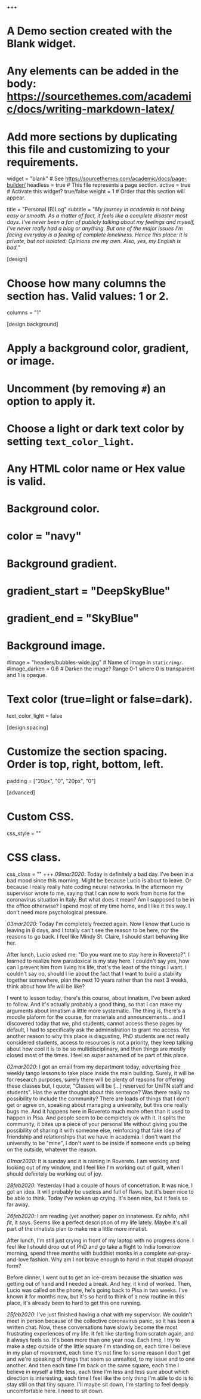 +++
# A Demo section created with the Blank widget.
# Any elements can be added in the body: https://sourcethemes.com/academic/docs/writing-markdown-latex/
# Add more sections by duplicating this file and customizing to your requirements.

widget = "blank"  # See https://sourcethemes.com/academic/docs/page-builder/
headless = true  # This file represents a page section.
active = true  # Activate this widget? true/false
weight = 1  # Order that this section will appear.

title = "Personal (B)Log"
subtitle = "_My journey in academia is not being easy or smooth. As a matter of fact, it feels like a complete disaster most days. I've never been a fan of publicly talking about my feelings and myself, I've never really had a blog or anything. But one of the major issues I'm facing everyday is a feeling of complete loneliness. Hence this place: it is private, but not isolated. Opinions are my own. Also, yes, my English is bad._"

[design]
  # Choose how many columns the section has. Valid values: 1 or 2.
  columns = "1"

[design.background]
  # Apply a background color, gradient, or image.
  #   Uncomment (by removing `#`) an option to apply it.
  #   Choose a light or dark text color by setting `text_color_light`.
  #   Any HTML color name or Hex value is valid.

  # Background color.
  # color = "navy"
  
  # Background gradient.
  # gradient_start = "DeepSkyBlue"
  # gradient_end = "SkyBlue"
  
  # Background image.
  #image = "headers/bubbles-wide.jpg"  # Name of image in `static/img/`.
  #image_darken = 0.6  # Darken the image? Range 0-1 where 0 is transparent and 1 is opaque.

  # Text color (true=light or false=dark).
  text_color_light = false

[design.spacing]
  # Customize the section spacing. Order is top, right, bottom, left.
  padding = ["20px", "0", "20px", "0"]

[advanced]
 # Custom CSS. 
 css_style = ""
 
 # CSS class.
 css_class = ""
+++
_09mar2020_:
Today is definitely a bad day. I've been in a bad mood since this morning. Might be because Lucio is about to leave. Or because I really really hate coding neural networks.
In the afternoon my supervisor wrote to me, saying that I can now to work from home for the coronavirus situation in Italy. But what does it mean? Am I supposed to be in the office otherwise? I spend most of my time home, and I like it this way. I don't need more psychological pressure.

_03mar2020_:
Today I'm completely freezed again. Now I know that Lucio is leaving in 8 days, and I totally can't see the reason to be here, nor the reasons to go back. I feel like Mindy St. Claire, I should start behaving like her.

After lunch, Lucio asked me: "Do you want me to stay here in Rovereto?". I learned to realize how paradoxical is my stay here. I couldn't say yes, how can I prevent him from living his life, that's the least of the things I want. I couldn't say no, should I lie about the fact that I want to build a stability together somewhere, plan the next 10 years rather than the next 3 weeks, think about how life will be like?

I went to lesson today, there's this course, about innatism, I've been asked to follow. And it's actually probably a good thing, so that I can make my arguments about innatism a little more systematic. The thing is, there's a moodle plaform for the course, for materials and announcements... and I discovered today that we, phd students, cannot access these pages by default, I had to specifically ask the administration to grant me access. Yet another reason to why this place is disgusting, PhD students are not really considered students, access to resources is not a priority, they keep talking about how cool it is to be so multidisciplinary, and then things are mostly closed most of the times. I feel so super ashamed of be part of this place.

_02mar2020_:
I got an email from my department today, advertising free weekly tango lessons to take place inside the main building. Surely, it will be for research purposes, surely there will be plenty of reasons for offering these classes but, I quote, "Classes will be [...] reserved for UniTN staff and students". Has the writer thought about this sentence? Was there really no possibility to include the community?
There are loads of things that I don't get or agree on, speaking about managing a university, but this one really bugs me. And it happens here in Rovereto much more often than it used to happen in Pisa. And people seem to be completely ok with it. 
It splits the community, it bites up a piece of your personal life without giving you the possibility of sharing it with someone else, reinforcing that fake idea of friendship and relationships that we have in academia. I don't want the university to be "mine", I don't want to be inside if someone ends up being on the outside, whatever the reason.

_01mar2020_:
It is sunday and it is raining in Rovereto. I am working and looking out of my window, and I feel like I'm working out of guilt, when I should definitely be working out of joy.

_28feb2020_:
Yesterday I had a couple of hours of concetration. It was nice, I got an idea. It will probably be useless and full of flaws, but it's been nice to be able to think.
Today I've woken up crying. It's been nice, but it feels so far away.

_26feb2020_:
I am reading (yet another) paper on innateness. _Ex nihilo, nihil fit_, it says. Seems like a perfect description of my life lately. Maybe it's all part of the innatists plan to make me a little more innatist.

After lunch, I'm still just crying in front of my laptop with no progress done. I feel like I should drop out of PhD and go take a flight to India tomorrow morning, spend three months with buddhist monks in a complete eat-pray-and-love fashion. Why am I not brave enough to hand in that stupid dropout form?

Before dinner, I went out to get an ice-cream because the situation was getting out of hand and I needed a break. And hey, it kind of worked.
Then, Lucio was called on the phone, he's going back to Pisa in two weeks. I've known it for months now, but it's so hard to think of a new routine in this place, it's already been to hard to get this one running.

_25feb2020_:
I've just finished having a chat with my supervisor. We couldn't meet in person because of the collective coronavirus panic, so it has been a written chat.
Now, these conversations have slowly become the most frustrating experiences of my life. It felt like starting from scratch again, and it always feels so.
It's been more than one year now. Each time, I try to make a step outside of the little square I'm standing on, each time I believe in my plan of movement, each time it's not fine for some reason I don't get and we're speaking of things that seem so unrealted, to my issue and to one another. And then each time I'm back on the same square, each time I believe in myself a little less, each time I'm less and less sure about which direction is interesting, each time I feel like the only thing I'm able to do is to stay still on that tiny square. I'll maybe sit down, I'm starting to feel deeply uncomfortable here. I need to sit down.
